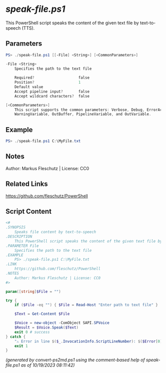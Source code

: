 *speak-file.ps1*
================

This PowerShell script speaks the content of the given text file by text-to-speech (TTS).

Parameters
----------
```powershell
PS> ./speak-file.ps1 [[-File] <String>] [<CommonParameters>]

-File <String>
    Specifies the path to the text file
    
    Required?                    false
    Position?                    1
    Default value                
    Accept pipeline input?       false
    Accept wildcard characters?  false

[<CommonParameters>]
    This script supports the common parameters: Verbose, Debug, ErrorAction, ErrorVariable, WarningAction, 
    WarningVariable, OutBuffer, PipelineVariable, and OutVariable.
```

Example
-------
```powershell
PS> ./speak-file.ps1 C:\MyFile.txt

```

Notes
-----
Author: Markus Fleschutz | License: CC0

Related Links
-------------
https://github.com/fleschutz/PowerShell

Script Content
--------------
```powershell
<#
.SYNOPSIS
	Speaks file content by text-to-speech
.DESCRIPTION
	This PowerShell script speaks the content of the given text file by text-to-speech (TTS).
.PARAMETER File
	Specifies the path to the text file
.EXAMPLE
	PS> ./speak-file.ps1 C:\MyFile.txt
.LINK
	https://github.com/fleschutz/PowerShell
.NOTES
	Author: Markus Fleschutz | License: CC0
#>

param([string]$File = "")

try {
	if ($File -eq "") { $File = Read-Host "Enter path to text file" }

	$Text = Get-Content $File

	$Voice = new-object -ComObject SAPI.SPVoice
	$Result = $Voice.Speak($Text)
	exit 0 # success
} catch {
	"⚠️ Error in line $($_.InvocationInfo.ScriptLineNumber): $($Error[0])"
	exit 1
}
```

*(generated by convert-ps2md.ps1 using the comment-based help of speak-file.ps1 as of 10/19/2023 08:11:42)*
